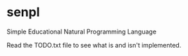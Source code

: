 # senpl
Simple Educational Natural Programming Language

Read the TODO.txt file to see what is and isn't implemented.
